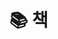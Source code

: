 <script setup>
const books = [
  {
    name: '모래알만 한 진실이라도',
    startedAt: new Date('2020-05'),
    endAt: new Date('2022-06'),
    progressValue: 100
  },
  {
    name: '한 권으로 읽는 컴퓨터 구조와 프로그래밍',
    startedAt: new Date('2020-10'),
    progressValue: 18,
    inProgress: false
  },
  {
    name: '일 잘하는 사람은 단순하게 합니다',
    startedAt: new Date('2020-09'),
    progressValue: 29,
    inProgress: false
  },
  {
    name: '불안의 책',
    startedAt: new Date('2020-11'),
    progressValue: 13
  },
  {
    name: '리얼리티 버블',
    startedAt: new Date('2021-01'),
    progressValue: 8,
    inProgress: false
  },
  {
    name: '쌤 코끼리 그려주세요',
    startedAt: new Date('2020-12'),
    progressValue: 100
  },
  {
    name: '편집자는 편집을 하지 않는다 7',
    startedAt: new Date('2020-12'),
    progressValue: 100
  },
  {
    name: '자기 앞의 생',
    startedAt: new Date('2021-01'),
    progressValue: 100,
  },
  {
    name: '함께자라기',
    startedAt: new Date('2020-07'),
    progressValue: 100,
  },
  {
    name: '눈물을 마시는 새',
    startedAt: new Date('2021-12'),
    endAt: new Date('2021-01'),
    progressValue: 388/400 * 100,
  },
  {
    name: '실격당한 자들을 위한 변론',
    startedAt: new Date('2022-01'),
    progressValue: 100,
  },
  {
    name: '산책과 연애',
    startedAt: new Date('2022-01'),
    progressValue: 100,
  },
  {
    name: '신호와 소음',
    startedAt: new Date('2022-02'),
    progressValue: 180/731 * 100,
    inProgress: false
  },
  {
    name: '멀고도 가까운',
    startedAt: new Date('2022-03'),
    endAt: new Date('2022-04'),
    progressValue: 129/370 * 100,
    inProgress: false
  },
  {
    name: '세상을 바꾸는 행동경제학',
    startedAt: new Date('2022-03'),
    progressValue: 11/100 * 100,
    inProgress: false
  },
  {
    name: '쥐',
    startedAt: new Date('2022-03'),
    progressValue: 100,
  },
  {
    name: '아무튼, 메모',
    startedAt: new Date('2022-03'),
    progressValue: 100,
  },
  {
    name: '거의 모든 것의 역사',
    startedAt: new Date('2022-04'),
    progressValue: 58/537 * 100,
    inProgress: false
  },
  {
    name: '책 읽는 삶',
    startedAt: new Date('2022-04'),
    progressValue: 78,
    inProgress: false
  },
  {
    name: '작별인사',
    startedAt: new Date('2022-05'),
    progressValue: 100,
  },
  {
    name: '게으름에 대한 찬양',
    startedAt: new Date('2022-05'),
    progressValue: 12,
    inProgress: false
  },
  {
    name: '쓰고 싶다 쓰고 싶지 않다',
    startedAt: new Date('2022-05'),
    progressValue: 100,
  },
  {
    name: '오직 두사람',
    startedAt: new Date('2022-06'),
    progressValue: 100,
  },
  {
    name: '읽지 않은 책에 대해 말하는 법',
    startedAt: new Date('2022-06'),
    progressValue: 196 / 237 * 100,
    inProgress: false
  },
  {
    name: '깨끗한 존경',
    startedAt: new Date('2022-06'),
    progressValue: (153 / 243) * 100,
  },
  {
    name: 'H마트에서 울다',
    startedAt: new Date('2022-07'),
    progressValue: 100,
  },
  {
    name: '시드 마이어',
    startedAt: new Date('2022-08'),
    progressValue: 13,
    inProgress: false
  },
  {
    name: '가벼운 책임',
    startedAt: new Date('2022-09'),
    progressValue: 152 / 198 * 100,
    inProgress: false
  },
  {
    name: '누구나 자료구조와 알고리즘',
    startedAt: new Date('2022-09'),
    progressValue: 66
  },
  {
    name: '가벼운 마음',
    startedAt: new Date('2022-10'),
    endAt: new Date('2022-10'),
    progressValue: 193 / 193 * 100
  },
  {
    name: '나의 아름다운 할머니',
    startedAt: new Date('2022-10'),
    progressValue: 86 / 220 * 100,
    inProgress: false
  },
  {
    name: '시선으로부터',
    startedAt: new Date('2022-10'),
    progressValue: 13 / 335 * 100,
    inProgress: false
  },
  {
    name: '재수사1',
    startedAt: new Date('2022-11'),
    endAt: new Date('2022-11'),
    progressValue: 100
  },
  {
    name: '재수사2',
    startedAt: new Date('2022-11'),
    progressValue: 48 / 400 * 100
  }
]

defineExpose({
  books
})
</script>

# 📚 책

<Suspense>
  <section class="reading">
    <BookAndProgress v-for="({ name, startedAt, endAt, progressValue, inProgress }) in books" :key="name" :name="name" :startedAt="startedAt" :endAt="endAt" :progressValue="progressValue" :inProgress="inProgress" />
  </section>
</Suspense>

<style lang="scss" scoped>
.reading {
  display: grid;
  grid-template-columns: repeat(auto-fit, minmax(300px, 1fr));
  gap: 20px;
  row-gap: 30px;
}
</style>